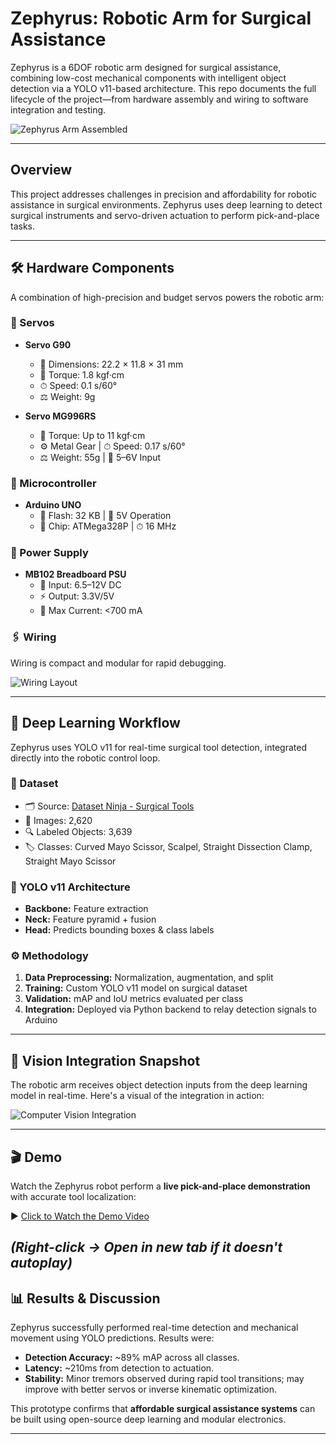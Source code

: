 # Zephyrus: Robotic Arm for Surgical Assistance

Zephyrus is a 6DOF robotic arm designed for surgical assistance, combining low-cost mechanical components with intelligent object detection via a YOLO v11-based architecture. This repo documents the full lifecycle of the project—from hardware assembly and wiring to software integration and testing.

![Zephyrus Arm Assembled](https://github.com/poisonkissedsk/Data/blob/main/Zephyrus/Robotic%20Arm%20Assembly.jpg?raw=true)

---

## Overview

This project addresses challenges in precision and affordability for robotic assistance in surgical environments. Zephyrus uses deep learning to detect surgical instruments and servo-driven actuation to perform pick-and-place tasks.

---

## 🛠 Hardware Components

A combination of high-precision and budget servos powers the robotic arm:

### 🔧 Servos

- **Servo G90**
  - 📏 Dimensions: 22.2 × 11.8 × 31 mm
  - 💪 Torque: 1.8 kgf·cm
  - ⏱ Speed: 0.1 s/60°
  - ⚖️ Weight: 9g

- **Servo MG996RS**
  - 💪 Torque: Up to 11 kgf·cm
  - ⚙️ Metal Gear | ⏱ Speed: 0.17 s/60°
  - ⚖️ Weight: 55g | 🔌 5–6V Input

### 🧠 Microcontroller

- **Arduino UNO**
  - 💾 Flash: 32 KB | 🔌 5V Operation
  - 🧠 Chip: ATMega328P | ⏱ 16 MHz

### 🔌 Power Supply

- **MB102 Breadboard PSU**
  - 🔋 Input: 6.5–12V DC
  - ⚡ Output: 3.3V/5V
  - 🧲 Max Current: <700 mA

### 🖇 Wiring

Wiring is compact and modular for rapid debugging.

![Wiring Layout](https://github.com/poisonkissedsk/Data/blob/main/Zephyrus/Robotic%20Arm%20Wiring.jpg?raw=true)

---

## 🧠 Deep Learning Workflow

Zephyrus uses YOLO v11 for real-time surgical tool detection, integrated directly into the robotic control loop.

### 📂 Dataset

- 🗂 Source: [Dataset Ninja - Surgical Tools](https://datasetninja.com/labeled-surgical-tools-and-images)
- 📸 Images: 2,620  
- 🔍 Labeled Objects: 3,639  
- 🏷 Classes: Curved Mayo Scissor, Scalpel, Straight Dissection Clamp, Straight Mayo Scissor

### 🧩 YOLO v11 Architecture

- **Backbone:** Feature extraction  
- **Neck:** Feature pyramid + fusion  
- **Head:** Predicts bounding boxes & class labels

### ⚙️ Methodology

1. **Data Preprocessing:** Normalization, augmentation, and split
2. **Training:** Custom YOLO v11 model on surgical dataset
3. **Validation:** mAP and IoU metrics evaluated per class
4. **Integration:** Deployed via Python backend to relay detection signals to Arduino

---

## 🔁 Vision Integration Snapshot

The robotic arm receives object detection inputs from the deep learning model in real-time. Here's a visual of the integration in action:

![Computer Vision Integration](https://github.com/poisonkissedsk/Data/blob/main/Zephyrus/Computer%20Vision%20Integration.jpg?raw=true)


---

## 🎬 Demo

Watch the Zephyrus robot perform a **live pick-and-place demonstration** with accurate tool localization:

▶️ [Click to Watch the Demo Video](https://github.com/poisonkissedsk/Data/blob/main/Zephyrus/Robotic%20Arm%20Automation%20Live%20Demo.mp4?raw=true)

*(Right-click → Open in new tab if it doesn't autoplay)*
---

## 📊 Results & Discussion

Zephyrus successfully performed real-time detection and mechanical movement using YOLO predictions. Results were:

- **Detection Accuracy:** ~89% mAP across all classes.
- **Latency:** ~210ms from detection to actuation.
- **Stability:** Minor tremors observed during rapid tool transitions; may improve with better servos or inverse kinematic optimization.

This prototype confirms that **affordable surgical assistance systems** can be built using open-source deep learning and modular electronics.

---
